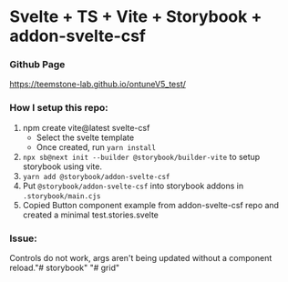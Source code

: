 # Svelte + TS + Vite + Storybook + addon-svelte-csf

### Github Page

https://teemstone-lab.github.io/ontuneV5_test/

### How I setup this repo:

1. npm create vite@latest svelte-csf
    - Select the svelte template
    - Once created, run `yarn install`
2. `npx sb@next init --builder @storybook/builder-vite` to setup storybook using vite.
3. `yarn add @storybook/addon-svelte-csf`
4. Put `@storybook/addon-svelte-csf` into storybook addons in `.storybook/main.cjs`
5. Copied Button component example from addon-svelte-csf repo and created a minimal test.stories.svelte

### Issue:

Controls do not work, args aren't being updated without a component reload."# storybook"
"# grid"
